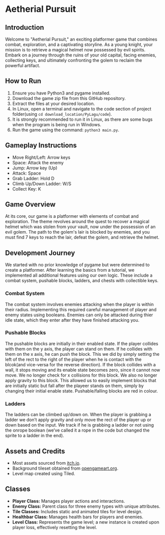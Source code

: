 # Aetherial Pursuit

## Introduction
Welcome to "Aetherial Pursuit," an exciting platformer game that combines combat, exploration, and a captivating storyline. As a young knight, your mission is to retrieve a magical helmet now possessed by evil spirits. Embark on a journey through the ruins of your old capital, facing enemies, collecting keys, and ultimately confronting the golem to reclaim the powerful artifact.

## How to Run
1. Ensure you have Python3 and pygame installed.
2. Download the game zip file from this GitHub repository.
3. Extract the files at your desired location.
4. In Linux, open a terminal and navigate to the code section of project folder(using `cd download_location/PyLagu/code`).
5. It is strongly recommended to run it in Linux, as there are some bugs when the program is being run in Windows.
6. Run the game using the command: `python3 main.py`.

## Gameplay Instructions
- Move Right/Left: Arrow keys
- Space: Attack the enemy
- Jump: Arrow key (Up)
- Attack: Space
- Grab Ladder: Hold D
- Climb Up/Down Ladder: W/S
- Collect Key: K

## Game Overview
At its core, our game is a platformer with elements of combat and exploration. The theme revolves around the quest to recover a magical helmet which was stolen from your vault, now under the possession of an evil golem. The path to the golem's lair is blocked by enemies, and you must find 7 keys to reach the lair, defeat the golem, and retrieve the helmet.

## Development Journey
We started with no prior knowledge of pygame but were determined to create a platformer. After learning the basics from a tutorial, we implemented all additional features using our own logic. These include a combat system, pushable blocks, ladders, and chests with collectible keys.

### Combat System
The combat system involves enemies attacking when the player is within their radius. Implementing this required careful management of player and enemy states using booleans. Enemies can only be attacked during thier idle state, which they enter after they have finished attacking you.

### Pushable Blocks
The pushable blocks are initially in their enabled state. If the player collides with them on the y axis, the player can stand on them. If he collides with them on the x axis, he can push the block. This we did by simply setting the left of the rect to the right of the player when he is contact with the blcok(and vice-versa for the reverse direction). If the block collides with a wall, it stops moving and its enable state becomes zero, since it cannot now move. We no longer check for x collisions for this block. We also no longer apply gravity to this  block. This allowed us to easily implement blocks that are initially static but fall after the playeer stands on them, simply by changing their initial enable state. Pushable/falling blocks are red in colour.

### Ladders
The ladders can be climbed up/down on. When the player is grabbing a ladder we don’t apply gravity and only move the rect of the player up or down based on the input. We track if he is grabbing a ladder or not using the onrope boolean (we’ve called it a rope in the code but changed the sprite to a ladder in the end).

## Assets and Credits
- Most assets sourced from [itch.io](https://itch.io/).
- Background tileset obtained from [opengameart.org](https://opengameart.org/).
- Level map created using Tiled.

## Classes
- **Player Class:** Manages player actions and interactions.
- **Enemy Class:** Parent class for three enemy types with unique attributes.
- **Tile Classes:** Includes static and animated tiles for level design.
- **Healthbar Class:** Manages health bars for players and enemies.
- **Level Class:** Represents the game level; a new instance is created upon player loss, effectively resetting the level.

